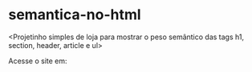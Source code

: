 # semantica-no-html
<Projetinho simples de loja  para mostrar o peso semântico das tags h1, section, header, article e ul>
  
  Acesse o site em: 
